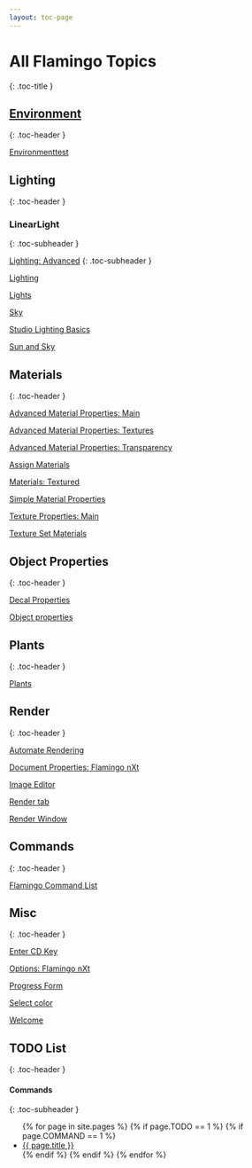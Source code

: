 ```yaml
---
layout: toc-page
---
```



# All Flamingo Topics
{: .toc-title }


## [Environment](environment/environment-tab.html)
{: .toc-header }

 [Environmenttest](environment/environment-tab.html) 


## Lighting
{: .toc-header }

### LinearLight
{: .toc-subheader }

[Lighting: Advanced](lighting/lighting-advanced-tab.html)
{: .toc-subheader } 

 [Lighting](lighting/lighting-tab.html) 

 [Lights](lighting\lights-tab.html) 

 [Sky](lighting/sun-and-sky-tabs.html) 

 [Studio Lighting Basics](lighting/studio-lighting-basics.html) 

 [Sun and Sky](lighting/sun-and-sky-tabs.html) 


## Materials
{: .toc-header }

 [Advanced Material Properties: Main](materials/advanced-material-properties-main.html) 

 [Advanced Material Properties: Textures](materials/advanced-material-properties-textures.html) 

 [Advanced Material Properties: Transparency](materials/advanced-material-properties-transparency.html) 

 [Assign Materials](materials\materials-tab.html) 

 [Materials: Textured](materials/texture-properties-main.html) 

 [Simple Material Properties](materials\simple-material-properties.html) 

 [Texture Properties: Main](materials/texture-properties-main.html) 

 [Texture Set Materials](materials/texture-set-materials.html) 


## Object Properties
{: .toc-header }

 [Decal Properties](objectproperties\properties-decal.html) 

 [Object properties](objectproperties\properties-object.html) 


## Plants
{: .toc-header }

 [Plants](plants/plants.html) 


## Render
{: .toc-header }

 [Automate Rendering](render/automate-rendering.html) 

 [Document Properties: Flamingo nXt](render/documentproperties-flamingo.html) 

 [Image Editor](render\image-editor.html) 

 [Render tab](render/render-tab.html) 

 [Render Window](render\render-window.html) 

## Commands
{: .toc-header }

 [Flamingo Command List](general\flamingo-command-list.html) 

## Misc
{: .toc-header }

 [Enter CD Key](general/enter-cd-key.html) 

 [Options: Flamingo nXt](general\options-flamingo.html) 

 [Progress Form](general/progress-form.html) 

 [Select color](general\select-color.html) 

 [Welcome](general\welcome.html) 

## TODO List
{: .toc-header }

#### Commands
{: .toc-subheader }

<div class="trigger">
  <ul>
  {% for page in site.pages %}
    {% if page.TODO == 1 %}
	    {% if page.COMMAND == 1 %}
	       <li>
    	     <a class="page-link" href="{{ page.url | prepend: site.baseurl }}">{{ page.title }}</a>
           </li>
        {% endif %}
    {% endif %}
  {% endfor %}
  </ul>
</div>

&#160;

&#160;

&#160;

